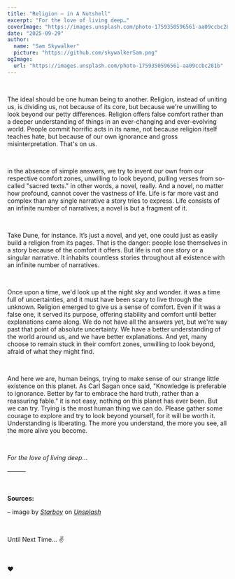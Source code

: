 ```yaml
---
title: "Religion – in A Nutshell"
excerpt: "For the love of living deep…"
coverImage: "https://images.unsplash.com/photo-1759350596561-aa09ccbc281b"
date: "2025-09-29"
author:
  name: "Sam Skywalker"
  picture: "https://github.com/skywalkerSam.png"
ogImage:
  url: "https://images.unsplash.com/photo-1759350596561-aa09ccbc281b"
---
```


&nbsp;

The ideal should be one human being to another. Religion, instead of uniting us, is dividing us, not because of its core, but because we're unwilling to look beyond our petty differences. Religion offers false comfort rather than a deeper understanding of things in an ever-changing and ever-evolving world. People commit horrific acts in its name, not because religion itself teaches hate, but because of our own ignorance and gross misinterpretation. That's on us.

&nbsp;

in the absence of simple answers, we try to invent our own from our respective comfort zones, unwilling to look beyond, pulling verses from so-called "sacred texts." in other words, a novel, really. And a novel, no matter how profound, cannot cover the vastness of life. Life is far more vast and complex than any single narrative a story tries to express. Life consists of an infinite number of narratives; a novel is but a fragment of it.

&nbsp;

Take Dune, for instance. It’s just a novel, and yet, one could just as easily build a religion from its pages. That is the danger: people lose themselves in a story because of the comfort it offers. But life is not one story or a singular narrative. It inhabits countless stories throughout all existence with an infinite number of narratives.

&nbsp;

Once upon a time, we'd look up at the night sky and wonder. it was a time full of uncertainties, and it must have been scary to live through the unknown. Religion emerged to give us a sense of comfort. Even if it was a false one, it served its purpose, offering stability and comfort until better explanations came along. We do not have all the answers yet, but we're way past that point of absolute uncertainty. We have a better understanding of the world around us, and we have better explanations. And yet, many choose to remain stuck in their comfort zones, unwilling to look beyond, afraid of what they might find.

&nbsp;

And here we are, human beings, trying to make sense of our strange little existence on this planet. As Carl Sagan once said, "Knowledge is preferable to ignorance. Better by far to embrace the hard truth, rather than a reassuring fable." it is not easy, nothing on this planet has ever been. But we can try. Trying is the most human thing we can do. Please gather some courage to explore and try to look beyond yourself, for it will be worth it. Understanding is liberating. The more you understand, the more you see, all the more alive you become.

&nbsp;

_For the love of living deep_…

———

&nbsp;

**Sources:**

– image by [_Starboy_](https://unsplash.com/@skywalkersam?utm_content=creditCopyText&utm_medium=referral&utm_source=unsplash) on [_Unsplash_](https://unsplash.com/photos/LcmneAbJGPY?utm_content=creditCopyText&utm_medium=referral&utm_source=unsplash)

&nbsp;

Until Next Time... ✌️

&nbsp;

❤️

&nbsp;
